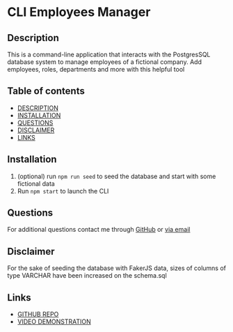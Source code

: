 # CLI Employees Manager

## Description

This is a command-line application that interacts with the PostgresSQL database system to manage employees of a fictional company. Add employees, roles, departments and more with this helpful tool

## Table of contents
- [DESCRIPTION](#description)
- [INSTALLATION](#installation)
- [QUESTIONS](#questions)
- [DISCLAIMER](#disclaimer)
- [LINKS](#links)

## Installation

1. (optional) run `npm run seed` to seed the database and start with some fictional data
4. Run `npm start` to launch the CLI

## Questions

For additional questions contact me through [GitHub](https://github.com/briantib) or [via email](mailto:bptiburcio@gmail.com)

## Disclaimer

For the sake of seeding the database with FakerJS data, sizes of columns of type VARCHAR have been increased on the schema.sql

## Links
- [GITHUB REPO]()
- [VIDEO DEMONSTRATION]()